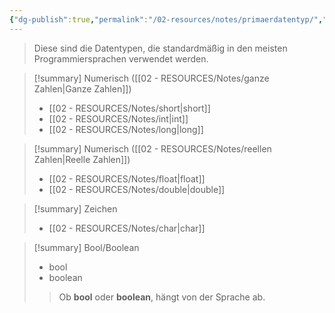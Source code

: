 ```yaml
---
{"dg-publish":true,"permalink":"/02-resources/notes/primaerdatentyp/","tags":["code"],"noteIcon":"","updated":"2025-09-05T10:12:30.000+02:00"}
---
```


>Diese sind die Datentypen, die standardmäßig in den meisten Programmiersprachen verwendet werden.

>[!summary] Numerisch ([[02 - RESOURCES/Notes/ganze Zahlen\|Ganze Zahlen]])
>- [[02 - RESOURCES/Notes/short\|short]]
>- [[02 - RESOURCES/Notes/int\|int]]
>- [[02 - RESOURCES/Notes/long\|long]]

>[!summary] Numerisch ([[02 - RESOURCES/Notes/reellen Zahlen\|Reelle Zahlen]])
>- [[02 - RESOURCES/Notes/float\|float]]
>- [[02 - RESOURCES/Notes/double\|double]]

>[!summary] Zeichen
>- [[02 - RESOURCES/Notes/char\|char]]

>[!summary] Bool/Boolean
>- bool
>- boolean
>> Ob **bool** oder **boolean**, hängt von der Sprache ab.
